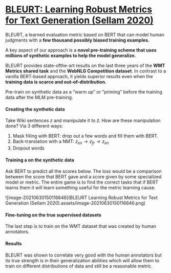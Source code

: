 # [BLEURT: Learning Robust Metrics for Text Generation (Sellam 2020)](https://arxiv.org/pdf/2004.04696.pdf)

BLEURT, a learned evaluation metric based on BERT that can model human judgments with a **few thousand possibly biased training examples.** 

A key aspect of our approach is a **novel pre-training scheme that uses millions of synthetic examples to help the model generalize.** 

BLEURT provides state-ofthe-art results on the last three years of the **WMT Metrics shared task** and the **WebNLG Competition dataset**. In contrast to a vanilla BERT-based approach, it yields superior results even when the **training data is scarce and out-of-distribution.**

Pre-train on synthetic data as a “warm up” or “priming” before the training data after the MLM pre-training. 

#### Creating the synthetic data

Take Wiki sentences $z$ and manipulate it to $\tilde{z}$. How are these manipulation done? Via 3 different ways:

1. Mask filling with BERT: drop out a few words and fill them with BERT.
2. Back-translation with a NMT: $z_{en}\rightarrow z_{fr}\rightarrow z_{en}$
3. Dropout words

#### Training a on the synthetic data

 Ask BERT to predict all the scores below. The loss would be a comparison between the score that BERT gave and a score given by some specialized model or metric. The entire game is to find the correct tasks that if BERT learns them it will learn something useful for the metric learning cause.

![image-20210630150116646](BLEURT Learning Robust Metrics for Text Generation (Sellam 2020).assets/image-20210630150116646.png)

#### Fine-tuning on the true supervised datasets

The last step is to train on the WMT dataset that was created by human annotators.

#### Results

BLEURT was shown to correlate very good with the human annotators but its true strength is in their generalization abilities which will allow them to train on different distributions of data and still be a reasonable metric. 